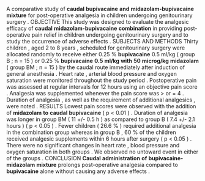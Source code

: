 A comparative study of **caudal** **bupivacaine** **and** **midazolam-bupivacaine** **mixture** for post-operative analgesia in children undergoing genitourinary surgery . OBJECTIVE This study was designed to evaluate the analgesic efficacy of **caudal** **midazolam-bupivacaine** **combination** in providing post-operative pain relief in children undergoing genitourinary surgery and to study the occurrence of adverse effects . SUBJECTS AND METHODS Thirty children , aged 2 to 8 years , scheduled for genitourinary surgery were allocated randomly to receive either 0.25 % **bupivacaine** 0.5 ml/kg ( group B ; n = 15 ) or 0.25 % **bupivacaine** **0.5** **ml/kg** **with** **50** **microg/kg** **midazolam** ( group BM ; n = 15 ) by the caudal route immediately after induction of general anesthesia . Heart rate , arterial blood pressure and oxygen saturation were monitored throughout the study period . Postoperative pain was assessed at regular intervals for 12 hours using an objective pain score . Analgesia was supplemented whenever the pain score was > or = 4 . Duration of analgesia , as well as the requirement of additional analgesics , were noted . RESULTS Lowest pain scores were observed with the addition of **midazolam** **to** **caudal** **bupivacaine** ( p < 0.01 ) . Duration of analgesia was longer in group BM ( 11 +/- 0.5 h ) as compared to group B ( 7.4 +/- 2.1 hours ) ( p < 0.05 ) . Fewer children ( 26.6 % ) required additional analgesia in the combination group whereas in group B , 60 % of the children received analgesic supplements within 6 hours after surgery ( p < 0.05 ) . There were no significant changes in heart rate , blood pressure and oxygen saturation in both groups . We observed no untoward event in either of the groups . CONCLUSION **Caudal** **administration** **of** **bupivacaine-midazolam** **mixture** prolongs post-operative analgesia compared to **bupivacaine** alone without causing any adverse effects . 